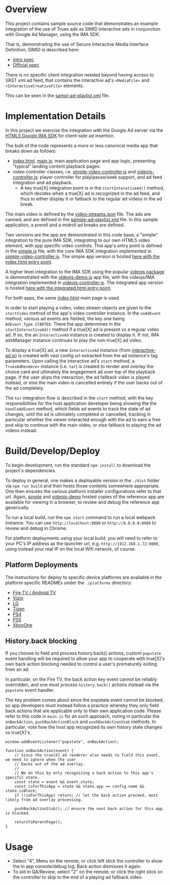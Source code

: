 # Overview

This project contains sample source code that demonstrates an example integration of the use of Truex ads as SIMID interactive ads in conjunction with Google Ad Manager, using the IMA SDK. 

That is, demonstrating the use of Secure Interactive Media Interface Definition. SIMID is described here:
* [Intro spec](https://iabtechlab.com/simid/)
* [Official spec](https://interactiveadvertisingbureau.github.io/SIMID/)

There is no specific client integration needed beyond having access to VAST xml ad feed, that contains the interactive ad's `<MediaFile>` and `<InteractiveCreativeFile>` elements.

This can be seen in the [sampl-ad-playlist.xml](src/data/sample-ad-playlist.xml) file.

# Implementation Details

In this project we exercise the integration with the Google Ad server via the [HTML5 Google IMA SDK](https://developers.google.com/interactive-media-ads/docs/sdks/html5/client-side) for client-side ad insertion.

The bulk of the code represents a more or less canonical media app that breaks down as follows:
* [index.html](./src/index.html), [main.js](./src/main.js): main application page and app logic, presenting "typical" landing content playback pages.
* video controller classes, i.e. [simple-video-controller.js](./src/simple/simple-video-controller.js) and [videojs-controller.js](./src/videojs/videojs-controller.js): player controller for play/pause/seek support, and ad feed integration and ad playback.
  * A key true[X] integration point is in the `startInterativeAd()` method, which decides when a true[X] ad is recognized in the ad feed, and thus to either display it or fallback to the regular ad videos in the ad break.

The main video is defined by the [video-streams.json](./src/data/video-streams.json) file. The ads are canned, and are defined in the [sample-ad-playlist.xml](./src/data/sample-ad-playlist.xml) file. In this sample application, a preroll and a midroll ad breaks are defined.

Two versions are the app are demonstrated in this code base, a "simple" integration to the pure IMA SDK, integrating to our own HTML5 video element, with app specific video controls. This app's entry point is defined in the [simple.js](./src/simple/simple.js) file, with the core IMA SDK integration implemented in [simple-video-controller.js](./src/simple/simple-video-controller.js). The simple app version is hosted [here with the index.html entry point](https://ctv.truex.com/web/ref-app-IMA-CSAI/master/index.html).

A higher level integration to the IMA SDK using the popular [videojs package](https://www.npmjs.com/package/videojs) is demonstrated with the [videojs-demo.js](src/videojs/videojs-demo.js) app file, with the videojs/IMA integration implemented in [videojs-controller.js](src/videojs/videojs-controller.js). The integrated app version is hosted [here with the integrated.html entry point](https://ctv.truex.com/web/ref-app-IMA-CSAI/master/videojs-demo.html).

For both apps, the same [index.html](./src/index.html) main page is used.

In order to start playing a video, video stream objects are given to the `startVideo` method of the app's video controller instance. In the `onAdEvent` method, various ad events are fielded, the key one being `AdEvent.Type.STARTED`. There the app determines in the `startInteractiveAd()` method if a true[X] ad is present vs a regular video ad. If so, the an `InteractiveAd` instance is created to display it. If not, IMA adsManager instance continues to play the non-true[X] ad video. 

To display a true[X] ad, a new `InteractiveAd` instance (from [interactive-ad.js](./src/components/interactive-ad.js)) is created with vast config url extracted from the ad instance's tag parameters. Upon calling the interactive ad's `start` method, a `TruexAdRenderer` instance (i.e. `tar`) is created to render and overlay the choice card and ultimately the engagement ad over top of the playback page. If the user skips the interaction, the ad fallback video is played instead, or else the main video is cancelled entirely if the user backs out of the ad completely.

The `tar` integration flow is described in the `start` method, with the key responsibilities for the host application developer being showing the the `handleAdEvent` method, which fields ad events to track the state of ad changes, until the ad is ultimately completed or cancelled, tracking in particular whether the viewer interacted enough with the ad to earn a free pod skip to continue with the main video, or else fallback to playing the ad videos instead.

# Build/Develop/Deploy

To begin development, run the standard `npm install` to download the project's dependencies.

To deploy in general, one makes a deployable version in the `./dist` folder via `npm run build` and then hosts those contents somewhere appropriate. One then ensures the various platform installer configurations refer to that url. Again, [simple](https://ctv.truex.com/web/ref-app-IMA-CSAI/master/index.html) and [videojs-demo](https://ctv.truex.com/web/ref-app-IMA-CSAI/master/videojs-demo.html) hosted copies of the reference app are available for viewing in a browser, to review and debug the reference app generically.

To run a local build, run the `npm start` command to run a local webpack instance. You can use `http://localhost:8080` or `http://0.0.0.0:8080` to review and debug in Chrome.

For platform deployments using your local build, you will need to refer to your PC's IP address as the launcher url, e.g. `http://1912.168.1.72:8080`, using instead your real IP on the local Wifi network, of course. 

## Platform Deployments

The instructions for deploy to specific device platforms are available in the platform specific READMEs under the `./platforms` directory:
* [Fire TV / Android TV](platforms/AndroidFireTV/README.md)
* [Vizio](./platforms/Vizio/README.md)
* [LG](./platforms/LG/README.md)
* [Tizen](./platforms/Tizen/README.md)
* [PS4](./platforms/PS4/README.md)
* [PS5](./platforms/PS5/README.md)
* [XboxOne](./platforms/XboxOne/README.md)

## History.back blocking

If you choose to field and process history.back() actions, custom `popstate` event handling will be required to allow your app to cooperate with true[X]'s own back action blocking needed to control a user's prematurely exiting from an ad.

In particular, on the Fire TV, the back action key event cannot be reliably overridden, and one must process `history.back()` actions instead via the `popstate` event handler.

The key problem comes about since the popstate event cannot be blocked, so app developers must instead follow a practice whereby they only field back actions that are applicable only to their own application code. Please refer to this code in `main.js` for an such approach, noting in particular the `onBackAction`, `pushBackActionBlock` and `pushBackActionStub` methods. In particular, note how the host app recognized its own history state changes vs true[X]'s.
 ```
 window.addEventListener("popstate", onBackAction);

 function onBackAction(event) {
     // Since the true[X] ad renderer also needs to field this event, we need to ignore when the user
     // backs out of the ad overlay.
     //
     // We do this by only recognizing a back action to this app's specific state.
     const state = event && event.state;
     const isForThisApp = state && state.app == config.name && state.isBlock;
     if (!isForThisApp) return; // let the back action proceed, most likely from ad overlay processing.

     pushBackActionStub(); // ensure the next back action for this app is blocked.

     returnToParentPage();
 }
 ```

# Usage

* Select "4", Menu on the remote, or click left stick the controller to show the in app console/debug log. Back action dismisses it again.
* To aid in QA/Review, select "2" on the remote, or click the right stick on the controller to skip to the end of a playing ad fallback video.
